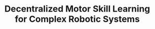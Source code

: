 ---
layout: default
title: 'Decentralized Motor Skill Learning for Complex Robotic Systems'
authors: Yanjiang Guo, Zheyuan Jiang, <strong>Yen-Jen Wang</strong>, Jingyue Gao, Jianyu Chen
publication: In IEEE Robotics and Automation Letters (RAL) 2023
year: 2023.07
pdf: https://arxiv.org/pdf/2306.17411.pdf
code: ''
official_link: https://arxiv.org/abs/2306.17411
---